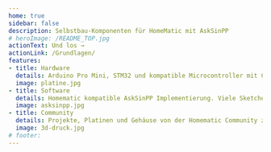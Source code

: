 ```yaml
---
home: true
sidebar: false
description: Selbstbau-Komponenten für HomeMatic mit AskSinPP
# heroImage: /README_TOP.jpg
actionText: Und los →
actionLink: /Grundlagen/
features:
- title: Hardware
  details: Arduino Pro Mini, STM32 und kompatible Microcontroller mit CC1101 868Mhz Funkmodul als Hardwarebasis.
  image: platine.jpg
- title: Software
  details: Homematic kompatible AskSinPP Implementierung. Viele Sketche für Aktoren und Sensoren.
  image: asksinpp.jpg
- title: Community
  details: Projekte, Platinen und Gehäuse von der Homematic Community zum Aufbau der Komponenten.
  image: 3d-druck.jpg
# footer: 
---
```

